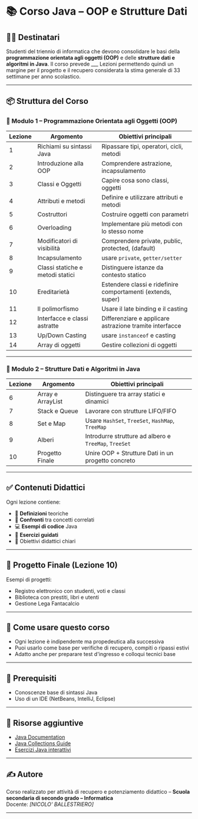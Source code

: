 # 📚 Corso Java – OOP e Strutture Dati

## 👨‍🏫 Destinatari
Studenti del triennio di informatica che devono consolidare le basi della **programmazione orientata agli oggetti (OOP)** e delle **strutture dati e algoritmi in Java**.
Il corso prevede ___ Lezioni permettendo quindi un margine per il progetto e il recupero considerata la stima generale di 33 settimane per anno scolastico.

---

## 📦 Struttura del Corso

### 🔷 Modulo 1 – Programmazione Orientata agli Oggetti (OOP)

| Lezione | Argomento                          | Obiettivi principali |
|--------|------------------------------------|----------------------|
| 1      | Richiami su sintassi Java          | Ripassare tipi, operatori, cicli, metodi |
| 2      | Introduzione alla OOP              | Comprendere astrazione, incapsulamento |
| 3      | Classi e Oggetti                   | Capire cosa sono classi, oggetti |
| 4      | Attributi e metodi                 | Definire e utilizzare attributi e metodi |
| 5      | Costruttori                        | Costruire oggetti con parametri |
| 6      | Overloading                        | Implementare più metodi con lo stesso nome |
| 7      | Modificatori di visibilità         | Comprendere private, public, protected, (dafault) |
| 8      | Incapsulamento                     | usare `private`, `getter/setter` |
| 9      | Classi statiche e metodi statici   | Distinguere istanze da contesto statico |
| 10     | Ereditarietà                       | Estendere classi e ridefinire comportamenti (extends, super) |
| 11     | Il polimorfismo                    | Usare il late binding e il casting |
| 12     | Interfacce e classi astratte       | Differenziare e applicare astrazione tramite interfacce |
| 13     | Up/Down Casting                    | usare `instanceof` e casting |
| 14     | Array di oggetti                   | Gestire collezioni di oggetti |

---

### 🔷 Modulo 2 – Strutture Dati e Algoritmi in Java

| Lezione | Argomento                          | Obiettivi principali |
|--------|------------------------------------|----------------------|
| 6      | Array e ArrayList                 | Distinguere tra array statici e dinamici |
| 7      | Stack e Queue                     | Lavorare con strutture LIFO/FIFO |
| 8      | Set e Map                         | Usare `HashSet`, `TreeSet`, `HashMap`, `TreeMap` |
| 9      | Alberi                            | Introdurre strutture ad albero e `TreeMap`, `TreeSet` |
| 10     | Progetto Finale                   | Unire OOP + Strutture Dati in un progetto concreto |

---

## ✅ Contenuti Didattici

Ogni lezione contiene:
- 📖 **Definizioni** teoriche
- 🧠 **Confronti** tra concetti correlati
- 💻 **Esempi di codice** Java
- 🧪 **Esercizi guidati**
- 🎯 Obiettivi didattici chiari

---

## 🧪 Progetto Finale (Lezione 10)

Esempi di progetti:
- Registro elettronico con studenti, voti e classi
- Biblioteca con prestiti, libri e utenti
- Gestione Lega Fantacalcio

---

## 💬 Come usare questo corso

- Ogni lezione è indipendente ma propedeutica alla successiva
- Puoi usarlo come base per verifiche di recupero, compiti o ripassi estivi
- Adatto anche per preparare test d'ingresso e colloqui tecnici base

---

## 📌 Prerequisiti

- Conoscenze base di sintassi Java
- Uso di un IDE (NetBeans, IntelliJ, Eclipse)

---

## 📎 Risorse aggiuntive

- [Java Documentation](https://docs.oracle.com/en/java/)
- [Java Collections Guide](https://www.baeldung.com/java-collections)
- [Esercizi Java interattivi](https://codingbat.com/java)

---

## ✍️ Autore

Corso realizzato per attività di recupero e potenziamento didattico – **Scuola secondaria di secondo grado – Informatica**  
Docente: _[NICOLO' BALLESTRIERO]_

---
